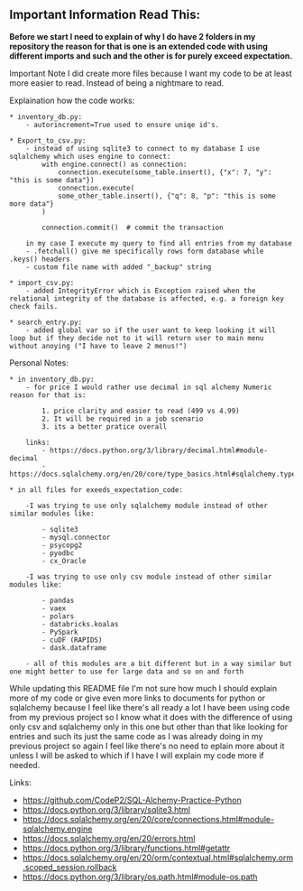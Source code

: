 ## Important Information Read This:

**Before we start I need to explain of why I do have 2 folders in my repository the reason for that is one is an extended code with using different imports and such and the other is for purely exceed expectation.**

Important Note I did create more files because I want my code to be at least more easier to read.
Instead of being a nightmare to read.

Explaination how the code works:
    
    * inventory_db.py:
        - autorincrement=True used to ensure uniqe id's.
    
    * Export_to_csv.py:
        - instead of using sqlite3 to connect to my database I use sqlalchemy which uses engine to connect: 
            with engine.connect() as connection:
                connection.execute(some_table.insert(), {"x": 7, "y": "this is some data"})
                connection.execute(
                some_other_table.insert(), {"q": 8, "p": "this is some more data"}
            )

            connection.commit()  # commit the transaction
        
        in my case I execute my query to find all entries from my database
        - .fetchall() give me specifically rows form database while .keys() headers
        - custom file name with added "_backup" string
    
    * import_csv.py:
        - added IntegrityError which is Exception raised when the relational integrity of the database is affected, e.g. a foreign key check fails.
    
    * search_entry.py:
        - added global var so if the user want to keep looking it will loop but if they decide not to it will return user to main menu without anoying ("I have to leave 2 menus!")


Personal Notes:

    * in inventory_db.py:
        - for price I would rather use decimal in sql alchemy Numeric reason for that is:
            
            1. price clarity and easier to read (499 vs 4.99)
            2. It will be required in a job scenario
            3. its a better pratice overall

        links: 
            - https://docs.python.org/3/library/decimal.html#module-decimal
            - https://docs.sqlalchemy.org/en/20/core/type_basics.html#sqlalchemy.types.Numeric

    * in all files for exeeds_expectation_code:
        
        -I was trying to use only sqlalchemy module instead of other similar modules like:
            
            - sqlite3
            - mysql.connector
            - psycopg2
            - pyodbc
            - cx_Oracle

        -I was trying to use only csv module instead of other similar modules like:

            - pandas
            - vaex
            - polars
            - databricks.koalas
            - PySpark
            - cuDF (RAPIDS)
            - dask.dataframe

        - all of this modules are a bit different but in a way similar but one might better to use for large data and so on and forth


While updating this README file I'm not sure how much I should explain more of my code or give even more links to documents for python or sqlalchemy because I feel like there's all ready a lot I have been using code from my previous project so I know what it does with the difference of using only csv and sqlalchemy only in this one but other than that like looking for entries and such its just the same code as I was already doing in my previous project so again I feel like there's no need to eplain more about it unless I will be asked to which if I have I will explain my code more if needed.


Links: 
- https://github.com/CodeP2/SQL-Alchemy-Practice-Python
- https://docs.python.org/3/library/sqlite3.html
- https://docs.sqlalchemy.org/en/20/core/connections.html#module-sqlalchemy.engine
- https://docs.sqlalchemy.org/en/20/errors.html
- https://docs.python.org/3/library/functions.html#getattr
- https://docs.sqlalchemy.org/en/20/orm/contextual.html#sqlalchemy.orm.scoped_session.rollback
- https://docs.python.org/3/library/os.path.html#module-os.path
